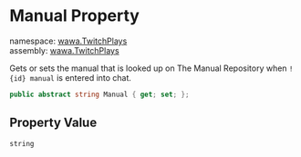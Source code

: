 # Manual Property

namespace: [wawa\.TwitchPlays](../../wawa.TwitchPlays.md)<br />
assembly: [wawa\.TwitchPlays](../../../wawa.TwitchPlays.md)

Gets or sets the manual that is looked up on The Manual Repository when
`!{id} manual` is entered into chat\.

```csharp
public abstract string Manual { get; set; };
```

## Property Value

`string`


